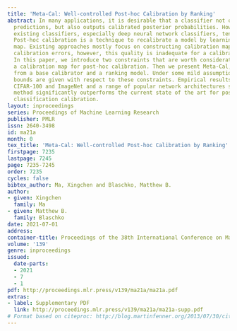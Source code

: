 ```yaml
---
title: 'Meta-Cal: Well-controlled Post-hoc Calibration by Ranking'
abstract: In many applications, it is desirable that a classifier not only makes accurate
  predictions, but also outputs calibrated posterior probabilities. However, many
  existing classifiers, especially deep neural network classifiers, tend to be uncalibrated.
  Post-hoc calibration is a technique to recalibrate a model by learning a calibration
  map. Existing approaches mostly focus on constructing calibration maps with low
  calibration errors, however, this quality is inadequate for a calibrator being useful.
  In this paper, we introduce two constraints that are worth consideration in designing
  a calibration map for post-hoc calibration. Then we present Meta-Cal, which is built
  from a base calibrator and a ranking model. Under some mild assumptions, two high-probability
  bounds are given with respect to these constraints. Empirical results on CIFAR-10,
  CIFAR-100 and ImageNet and a range of popular network architectures show our proposed
  method significantly outperforms the current state of the art for post-hoc multi-class
  classification calibration.
layout: inproceedings
series: Proceedings of Machine Learning Research
publisher: PMLR
issn: 2640-3498
id: ma21a
month: 0
tex_title: 'Meta-Cal: Well-controlled Post-hoc Calibration by Ranking'
firstpage: 7235
lastpage: 7245
page: 7235-7245
order: 7235
cycles: false
bibtex_author: Ma, Xingchen and Blaschko, Matthew B.
author:
- given: Xingchen
  family: Ma
- given: Matthew B.
  family: Blaschko
date: 2021-07-01
address:
container-title: Proceedings of the 38th International Conference on Machine Learning
volume: '139'
genre: inproceedings
issued:
  date-parts:
  - 2021
  - 7
  - 1
pdf: http://proceedings.mlr.press/v139/ma21a/ma21a.pdf
extras:
- label: Supplementary PDF
  link: http://proceedings.mlr.press/v139/ma21a/ma21a-supp.pdf
# Format based on citeproc: http://blog.martinfenner.org/2013/07/30/citeproc-yaml-for-bibliographies/
---
```

